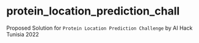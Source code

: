 # protein_location_prediction_chall
Proposed Solution for `Protein Location Prediction Challenge` by AI Hack Tunisia 2022
